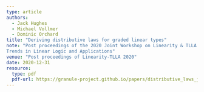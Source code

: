 ```yaml
---
type: article
authors:
  - Jack Hughes
  - Michael Vollmer
  - Dominic Orchard
title: "Deriving distributive laws for graded linear types"
note: "Post proceedings of the 2020 Joint Workshop on Linearity & TLLA: The 6th Workshop on Linearity and the 4th Workshop on
Trends in Linear Logic and Applications"
venue: "Post proceedings of Linearity-TLLA 2020"
date: 2020-12-31
resource:
  type: pdf
  pdf-url: https://granule-project.github.io/papers/distributive_laws_journal.pdf
---
```

